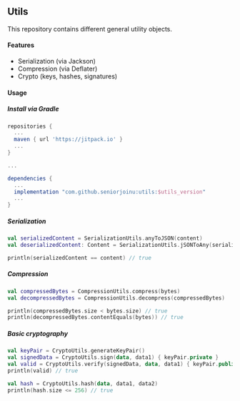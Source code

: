 ## Utils

This repository contains different general utility objects.

#### Features
* Serialization (via Jackson)
* Compression (via Deflater)
* Crypto (keys, hashes, signatures)

#### Usage

##### Install via Gradle
```groovy
repositories {
  ...
  maven { url 'https://jitpack.io' }
  ...
}

...

dependencies {
  ...
  implementation "com.github.seniorjoinu:utils:$utils_version"
  ...
}
```

##### Serialization
```kotlin
val serializedContent = SerializationUtils.anyToJSON(content)
val deserializedContent: Content = SerializationUtils.jSONToAny(serializedContent)

println(serializedContent == content) // true
```

##### Compression
```kotlin
val compressedBytes = CompressionUtils.compress(bytes)
val decompressedBytes = CompressionUtils.decompress(compressedBytes)

println(compressedBytes.size < bytes.size) // true
println(decompressedBytes.contentEquals(bytes)) // true
```

##### Basic cryptography
```kotlin
val keyPair = CryptoUtils.generateKeyPair()
val signedData = CryptoUtils.sign(data, data1) { keyPair.private }
val valid = CryptoUtils.verify(signedData, data, data1) { keyPair.public }
println(valid) // true

val hash = CryptoUtils.hash(data, data1, data2)
println(hash.size <= 256) // true
```